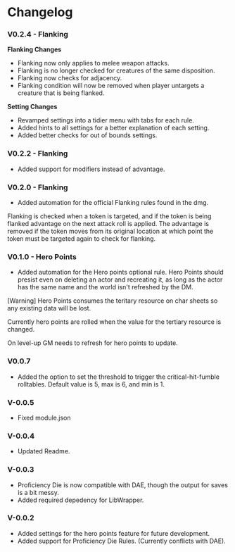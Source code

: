 # Changelog

### V0.2.4 - Flanking
**Flanking Changes**
- Flanking now only applies to melee weapon attacks.
- Flanking is no longer checked for creatures of the same disposition.
- Flanking now checks for adjacency.
- Flanking condition will now be removed when player untargets a creature that is being flanked.

**Setting Changes**
- Revamped settings into a tidier menu with tabs for each rule.
- Added hints to all settings for a better explanation of each setting.
- Added better checks for out of bounds settings.


### V0.2.2 - Flanking
- Added support for modifiers instead of advantage.

### V0.2.0 - Flanking
- Added automation for the official Flanking rules found in the dmg.

Flanking is checked when a token is targeted, and if the token is being flanked advantage on the next attack roll is applied. The advantage is removed if the token moves from its original location at which point the token must be targeted again to check for flanking. 


### V0.1.0 - Hero Points 
- Added automation for the Hero points optional rule. 
Hero Points should presist even on deleting an actor and recreating it, as long as the actor has the same name and the world isn't refreshed by the DM.

[Warning] Hero Points consumes the teritary resource on char sheets so any existing data will be lost.

Currently hero points are rolled when the value for the tertiary resource is changed.

On level-up GM needs to refresh for hero points to update.


### V0.0.7
- Added the option to set the threshold to trigger the critical-hit-fumble rolltables. Default value is 5, max is 6, and min is 1.

### V-0.0.5
- Fixed module.json

### V-0.0.4
- Updated Readme.

### V-0.0.3
- Proficiency Die is now compatible with DAE, though the output for saves is a bit messy.
- Added required depedency for LibWrapper. 

### V-0.0.2
- Added settings for the hero points feature for future development.
- Added support for Proficiency Die Rules. (Currently conflicts with DAE).